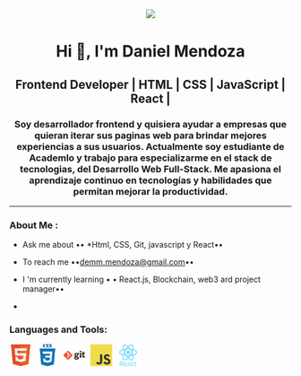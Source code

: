 <div id="header" align="center">
    <img src="https://media.giphy.com/media/f3iwJFOVOwuy7K6FFw/giphy.gif"width="200"/>
    <h1 align="center">Hi 👋, I'm Daniel Mendoza</h1>
    <h2 align="center">Frontend Developer | HTML | CSS | JavaScript | React |</h2>
    <h3 align="center">Soy desarrollador frontend y quisiera ayudar a empresas que quieran iterar sus paginas web para brindar mejores experiencias a sus usuarios.
Actualmente soy estudiante de Academlo y trabajo para especializarme en el stack de tecnologias, del Desarrollo Web Full-Stack.
Me apasiona el aprendizaje continuo en tecnologías y habilidades que permitan mejorar la productividad.</h3>
</div>

---

###  About Me :
- Ask me about •• *Html, CSS, Git, javascript y React••
- To reach me ••demm.mendoza@gmail.com••
- I 'm currently learning • • React.js, Blockchain, web3 ard  project manager••



- <div align="left">
<h3> Languages and Tools:</h3>
    <div>
        <img src="https://github.com/devicons/devicon/blob/master/icons/html5/html5-original.svg" title="HTML5" alt="HTML"
        width="40" height="40"/>&nbsp;
        <img src="https://github.com/devicons/devicon/blob/master/icons/css3/css3-plain-wordmark.svg" title="CSS3" alt="CSS"
        width="40" height="40"/>&nbsp;
        <img src="https://github.com/devicons/devicon/blob/master/icons/git/git-original-wordmark.svg" title="Git" alt="Git"
        width="40" height="40"/>&nbsp;
        <img src="https://github.com/devicons/devicon/blob/master/icons/javascript/javascript-original.svg" title="JavaScript" alt="JavaScript"
        width="40" height="40"/>&nbsp;
        <img src=" https://github.com/devicons/devicon/blob/master/icons/react/react-original-wordmark.svg" title="React" alt="React"
        width="40" height="40"/>&nbsp;
        </div>
